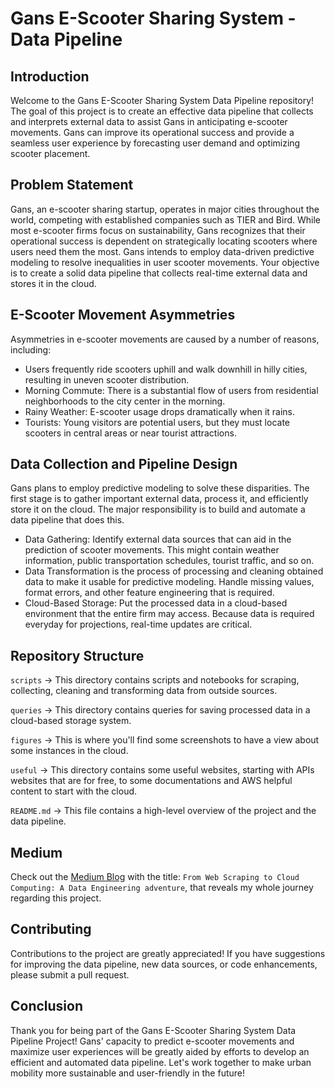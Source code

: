 # Gans E-Scooter Sharing System - Data Pipeline
## Introduction
Welcome to the Gans E-Scooter Sharing System Data Pipeline repository!
The goal of this project is to create an effective data pipeline that collects and interprets external data to assist Gans in anticipating e-scooter movements.
Gans can improve its operational success and provide a seamless user experience by forecasting user demand and optimizing scooter placement.

## Problem Statement
Gans, an e-scooter sharing startup, operates in major cities throughout the world, competing with established companies such as TIER and Bird.
While most e-scooter firms focus on sustainability, Gans recognizes that their operational success is dependent on strategically locating scooters where users need them the most.
Gans intends to employ data-driven predictive modeling to resolve inequalities in user scooter movements.
Your objective is to create a solid data pipeline that collects real-time external data and stores it in the cloud.

## E-Scooter Movement Asymmetries
Asymmetries in e-scooter movements are caused by a number of reasons, including:

- Users frequently ride scooters uphill and walk downhill in hilly cities, resulting in uneven scooter distribution.
- Morning Commute: There is a substantial flow of users from residential neighborhoods to the city center in the morning.
- Rainy Weather: E-scooter usage drops dramatically when it rains.
- Tourists: Young visitors are potential users, but they must locate scooters in central areas or near tourist attractions.

## Data Collection and Pipeline Design
Gans plans to employ predictive modeling to solve these disparities.
The first stage is to gather important external data, process it, and efficiently store it on the cloud.
The major responsibility is to build and automate a data pipeline that does this.

- Data Gathering: Identify external data sources that can aid in the prediction of scooter movements. This might contain weather information, public transportation schedules, tourist traffic, and so on.
- Data Transformation is the process of processing and cleaning obtained data to make it usable for predictive modeling. Handle missing values, format errors, and other feature engineering that is required.
- Cloud-Based Storage: Put the processed data in a cloud-based environment that the entire firm may access. Because data is required everyday for projections, real-time updates are critical.

## Repository Structure
`scripts` -> This directory contains scripts and notebooks for scraping, collecting, cleaning and transforming data from outside sources.

`queries` -> This directory contains queries for saving processed data in a cloud-based storage system.

`figures` -> This is where you'll find some screenshots to have a view about some instances in the cloud.

`useful` -> This directory contains some useful websites, starting with APIs websites that are for free, to some documentations and AWS helpful content to start with the cloud.

`README.md` -> This file contains a high-level overview of the project and the data pipeline.

## Medium
Check out the [Medium Blog](https://medium.com/@edvinhysenagolli/from-web-scraping-to-cloud-computing-a-data-engineering-adventure-c29f77b3453d) with the title: `From Web Scraping to Cloud Computing: A Data Engineering adventure`, that reveals my whole journey regarding this project.

## Contributing
Contributions to the project are greatly appreciated! If you have suggestions for improving the data pipeline, new data sources, or code enhancements, please submit a pull request.

## Conclusion
Thank you for being part of the Gans E-Scooter Sharing System Data Pipeline Project!
Gans' capacity to predict e-scooter movements and maximize user experiences will be greatly aided by efforts to develop an efficient and automated data pipeline.
Let's work together to make urban mobility more sustainable and user-friendly in the future!
